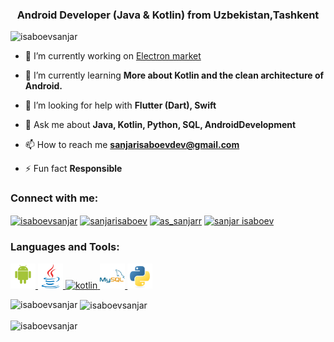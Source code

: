 <h3 align="center">Android Developer (Java & Kotlin) from Uzbekistan,Tashkent</h3>

<p align="left"> <img src="https://komarev.com/ghpvc/?username=isaboevsanjar&label=Profile%20views&color=0e75b6&style=flat" alt="isaboevsanjar" /> </p>

- 🔭 I’m currently working on [Electron market](https://github.com/IsaboevSanjar/Go-Ball)

- 🌱 I’m currently learning **More about Kotlin and the clean architecture of Android.**

- 🤝 I’m looking for help with **Flutter (Dart), Swift**

- 💬 Ask me about **Java, Kotlin, Python, SQL, AndroidDevelopment**

- 📫 How to reach me **sanjarisaboevdev@gmail.com**

- ⚡ Fun fact **Responsible**

<h3 align="left">Connect with me:</h3>
<p align="left">
<a href="https://twitter.com/isaboevsanjar" target="blank"><img align="center" src="https://raw.githubusercontent.com/rahuldkjain/github-profile-readme-generator/master/src/images/icons/Social/twitter.svg" alt="isaboevsanjar" height="30" width="40" /></a>
<a href="https://www.linkedin.com/in/sanjar-isaboev-b01a19236/" target="blank"><img align="center" src="https://raw.githubusercontent.com/rahuldkjain/github-profile-readme-generator/master/src/images/icons/Social/linked-in-alt.svg" alt="sanjarisaboev" height="30" width="40" /></a>
<a href="https://instagram.com/as_sanjarr" target="blank"><img align="center" src="https://raw.githubusercontent.com/rahuldkjain/github-profile-readme-generator/master/src/images/icons/Social/instagram.svg" alt="as_sanjarr" height="30" width="40" /></a>
<a href="https://www.youtube.com/c/sanjar isaboev" target="blank"><img align="center" src="https://raw.githubusercontent.com/rahuldkjain/github-profile-readme-generator/master/src/images/icons/Social/youtube.svg" alt="sanjar isaboev" height="30" width="40" /></a>
</p>

<h3 align="left">Languages and Tools:</h3>
<p align="left"> <a href="https://developer.android.com" target="_blank" rel="noreferrer"> <img src="https://raw.githubusercontent.com/devicons/devicon/master/icons/android/android-original-wordmark.svg" alt="android" width="40" height="40"/> </a>  <a href="https://www.java.com" target="_blank" rel="noreferrer"> <img src="https://raw.githubusercontent.com/devicons/devicon/master/icons/java/java-original.svg" alt="java" width="40" height="40"/> </a> <a href="https://kotlinlang.org" target="_blank" rel="noreferrer"> <img src="https://www.vectorlogo.zone/logos/kotlinlang/kotlinlang-icon.svg" alt="kotlin" width="40" height="40"/> </a> <a href="https://www.mysql.com/" target="_blank" rel="noreferrer"> <img src="https://raw.githubusercontent.com/devicons/devicon/master/icons/mysql/mysql-original-wordmark.svg" alt="mysql" width="40" height="40"/> </a>  <a href="https://www.python.org" target="_blank" rel="noreferrer"> <img src="https://raw.githubusercontent.com/devicons/devicon/master/icons/python/python-original.svg" alt="python" width="40" height="40"/> </a> </p>

<p><img align="left" src="https://github-readme-stats.vercel.app/api/top-langs?username=isaboevsanjar&show_icons=true&locale=en&layout=compact" alt="isaboevsanjar" /></p>

<p>&nbsp;<img align="center" src="https://github-readme-stats.vercel.app/api?username=isaboevsanjar&show_icons=true&locale=en" alt="isaboevsanjar" /></p>

<p><img align="center" src="https://github-readme-streak-stats.herokuapp.com/?user=isaboevsanjar&" alt="isaboevsanjar" /></p>
